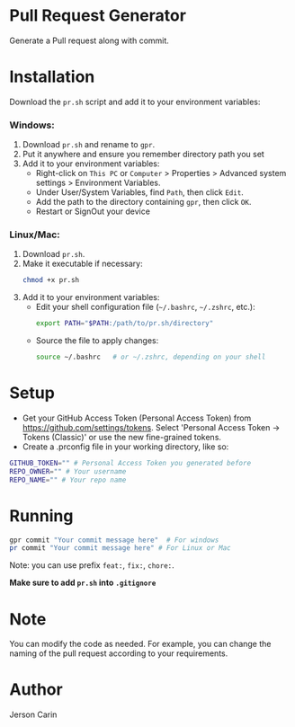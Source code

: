 # Pull Request Generator
Generate a Pull request along with commit.

# Installation

Download the `pr.sh` script and add it to your environment variables:

### Windows:
1. Download `pr.sh` and rename to `gpr`.
2. Put it anywhere and ensure you remember directory path you set
3. Add it to your environment variables:
   - Right-click on `This PC` or `Computer` > Properties > Advanced system settings > Environment Variables.
   - Under User/System Variables, find `Path`, then click `Edit`.
   - Add the path to the directory containing `gpr`, then click `OK`.
   - Restart or SignOut your device

### Linux/Mac:
1. Download `pr.sh`.
2. Make it executable if necessary:
   ```bash
   chmod +x pr.sh
   ```
3. Add it to your environment variables:
   - Edit your shell configuration file (`~/.bashrc`, `~/.zshrc`, etc.):
     ```bash
     export PATH="$PATH:/path/to/pr.sh/directory"
     ```
   - Source the file to apply changes:
     ```bash
     source ~/.bashrc   # or ~/.zshrc, depending on your shell
     ```

# Setup
- Get your GitHub Access Token (Personal Access Token) from https://github.com/settings/tokens. Select 'Personal Access Token -> Tokens (Classic)' or use the new fine-grained tokens.
- Create a .prconfig file in your working directory, like so:
```bash
GITHUB_TOKEN="" # Personal Access Token you generated before
REPO_OWNER="" # Your username
REPO_NAME="" # Your repo name
```

# Running
```bash
gpr commit "Your commit message here"  # For windows
pr commit "Your commit message here" # For Linux or Mac
```
Note: you can use prefix `feat:`, `fix:`, `chore:`.

**Make sure to add `pr.sh` into `.gitignore`**

# Note
You can modify the code as needed. For example, you can change the naming of the pull request according to your requirements.

# Author
Jerson Carin
